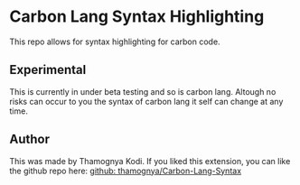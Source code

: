# Carbon Lang Syntax Highlighting

This repo allows for syntax highlighting for carbon code.

## Experimental

This is currently in under beta testing and so is carbon lang. Altough no risks can occur to you the syntax of carbon lang it self can change at any time.

## Author

This was made by Thamognya Kodi. If you liked this extension, you can like the github repo here: [github: thamognya/Carbon-Lang-Syntax](https://github.com/thamognya/Carbon-Lang-Syntax)
